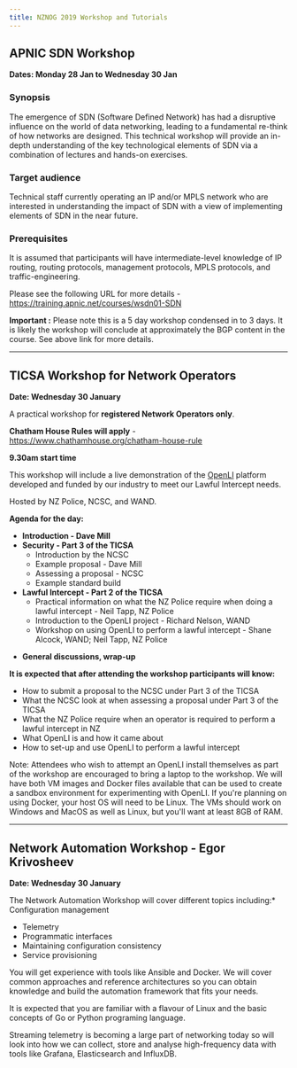 ```yaml
---
title: NZNOG 2019 Workshop and Tutorials
---
```


## APNIC SDN Workshop
**Dates: Monday 28 Jan to Wednesday 30 Jan**

### Synopsis

The emergence of SDN (Software Defined Network) has had a disruptive influence on the world of data networking, leading to a fundamental re-think of how networks are designed. This technical workshop will provide an in-depth understanding of the key technological elements of SDN via a combination of lectures and hands-on exercises.

### Target audience

Technical staff currently operating an IP and/or MPLS network who are interested in understanding the impact of SDN with a view of implementing elements of SDN in the near future.

### Prerequisites

It is assumed that participants will have intermediate-level knowledge of IP routing, routing protocols, management protocols, MPLS protocols, and traffic-engineering.

Please see the following URL for more details - <https://training.apnic.net/courses/wsdn01-SDN>

**Important :** Please note this is a 5 day workshop condensed in to 3 days. It is likely the workshop will conclude at approximately the BGP content in the course. See above link for more details.

---

## TICSA Workshop for Network Operators
**Date: Wednesday 30 January**

A practical workshop for **registered Network Operators only**.

**Chatham House Rules will apply** - <https://www.chathamhouse.org/chatham-house-rule>

**9.30am start time**

This workshop will include a live demonstration of the [OpenLI](https://openli.nz/) platform developed and funded by our industry to meet our Lawful Intercept needs.

Hosted by NZ Police, NCSC, and WAND.

**Agenda for the day:**
- **Introduction - Dave Mill**
- **Security - Part 3 of the TICSA**
    - Introduction by the NCSC
    - Example proposal - Dave Mill
    - Assessing a proposal - NCSC
    - Example standard build
- **Lawful Intercept - Part 2 of the TICSA**
    - Practical information on what the NZ Police require when doing a lawful intercept - Neil Tapp, NZ Police
    - Introduction to the OpenLI project - Richard Nelson, WAND
    - Workshop on using OpenLI to perform a lawful intercept - Shane Alcock, WAND; Neil Tapp, NZ Police

* **General discussions, wrap-up**

**It is expected that after attending the workshop participants will know:**
* How to submit a proposal to the NCSC under Part 3 of the TICSA
* What the NCSC look at when assessing a proposal under Part 3 of the TICSA
* What the NZ Police require when an operator is required to perform a lawful intercept in NZ
* What OpenLI is and how it came about
* How to set-up and use OpenLI to perform a lawful intercept

Note: Attendees who wish to attempt an OpenLI install themselves as part of the workshop are encouraged to bring a laptop to the workshop. We will have both VM images and Docker files available that can be used to create a sandbox environment for experimenting with OpenLI. If you're planning on using Docker, your host OS will need to be Linux. The VMs should work on Windows and MacOS as well as Linux, but you'll want at least 8GB of RAM.

---

## Network Automation Workshop - Egor Krivosheev
**Date: Wednesday 30 January**

The Network Automation Workshop will cover different topics including:* Configuration management
* Telemetry
* Programmatic interfaces
* Maintaining configuration consistency
* Service provisioning

You will get experience with tools like Ansible and Docker. We will cover common approaches and reference architectures so you can obtain knowledge and build the automation framework that fits your needs.

It is expected that you are familiar with a flavour of Linux and the basic concepts of Go or Python programing language.

Streaming telemetry is becoming a large part of networking today so will look into how we can collect, store and analyse high-frequency data with tools like Grafana, Elasticsearch and InfluxDB.
